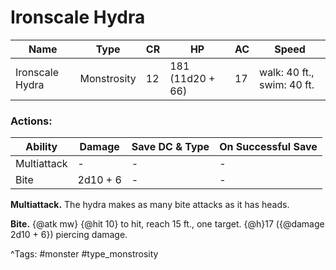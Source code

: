 # Ironscale Hydra

| Name | Type | CR | HP | AC | Speed |
|------|------|----|----|----|-------|
| Ironscale Hydra | Monstrosity | 12 | 181 (11d20 + 66) | 17 | walk: 40 ft., swim: 40 ft. |

### Actions:

| Ability | Damage | Save DC & Type | On Successful Save |
|---------|--------|----------------|--------------------|
| Multiattack | - | - | - |
| Bite | 2d10 + 6 | - | - |


**Multiattack.** The hydra makes as many bite attacks as it has heads.

**Bite.** {@atk mw} {@hit 10} to hit, reach 15 ft., one target. {@h}17 ({@damage 2d10 + 6}) piercing damage.

^Tags: #monster #type_monstrosity